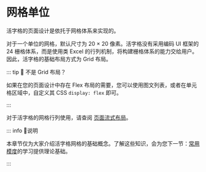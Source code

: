 # 网格单位

活字格的页面设计是依托于网格体系来实现的。

对于一个单位的网格，默认尺寸为 20 × 20 像素。活字格没有采用编码 UI 框架的 24 栅格体系，而是使用类 Excel 的行列机制，将构建栅格体系的能力交给用户。
因此，活字格的基础布局方式为 Grid 布局。

::: tip 👀 不是 Grid 布局？

如果在您的页面设计中存在 Flex 布局的需要，您可以使用图文列表，或者在单元格区域中，自定义其 CSS `display: flex` 即可。

:::

对于活字格的网格行列使用，请查阅 [页面流式布局](https://help.grapecity.com.cn/pages/viewpage.action?pageId=80952477)。

::: info 📘说明

本章节仅为大家介绍活字格网格的基础概念。了解这些知识，会为您下一节：[常用模度](../../design/layout/modulus)的学习提供理论基础。

:::